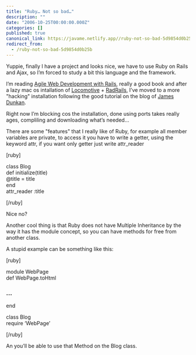 ```yaml
---
title: "Ruby… Not so bad…"
description: ""
date: "2006-10-25T00:00:00.000Z"
categories: []
published: true
canonical_link: https://javame.netlify.app//ruby-not-so-bad-5d9854d0b25b
redirect_from:
  - /ruby-not-so-bad-5d9854d0b25b
---
```


Yuppie, finally I have a project and looks nice, we have to use Ruby on Rails and Ajax, so I’m forced to study a bit this language and the framework.

I’m reading [Agile Web Development with Rails](http://www.amazon.co.uk/Agile-Development-Rails-Dave-Thomas/dp/097669400X/ref=sr_11_1/203-8945782-5143904), really a good book and after a lazy mac os intallation of [Locomotive](http://locomotive.raaum.org/) + [RadRails](http://www.radrails.org/), I’ve moved to a more "hacking" installation following the good tutorial on the blog of [James Dunkan](http://blog.duncandavidson.com/2006/04/sandboxing_rail.html).

Right now I’m blocking cos the installation, done using ports takes really ages, compliling and downloading what’s needed…

There are some "features" that I really like of Ruby, for example all member variables are private, to access it you have to write a getter, using the keyword attr, if you want only getter just write attr\_reader

[ruby]

class Blog  
def initialize(title)  
@title = title  
end  
attr\_reader :title

[/ruby]

Nice no?

Another cool thing is that Ruby does not have Multiple Inheritance by the way it has the module concept, so you can have methods for free from another class.

A stupid example can be something like this:

[ruby]

module WebPage  
def WebPage.toHtml

### …

end

class Blog  
require ‘WebPage’

[/ruby]

An you’ll be able to use that Method on the Blog class.
